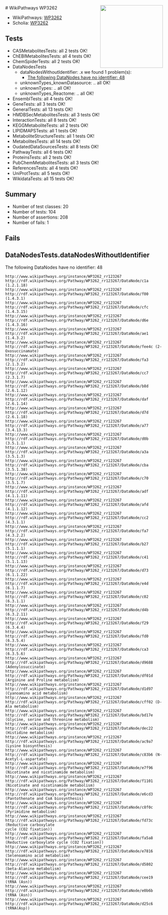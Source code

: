 <img style="float: right; width: 200px" src="https://upload.wikimedia.org/wikipedia/commons/thumb/8/83/Wplogo_with_text_500.png/640px-Wplogo_with_text_500.png" />
# WikiPathways WP3262

* WikiPathways: [WP3262](https://wikipathways.org/pathways/WP3262)
* Scholia: [WP3262](https://scholia.toolforge.org/wikipathways/WP3262)
## Tests
* CASMetabolitesTests: all 2 tests OK!
* ChEBIMetabolitesTests: all 4 tests OK!
* ChemSpiderTests: all 2 tests OK!
* DataNodesTests
    * dataNodesWithoutIdentifier: .x we found 1 problem(s):
        * [The following DataNodes have no identifier: 48](#8792c4f5)
    * unknownTypes_knownDatasource: .. all OK!
    * unknownTypes: .. all OK!
    * unknownTypes_Reactome: .. all OK!
* EnsemblTests: all 4 tests OK!
* GeneTests: all 3 tests OK!
* GeneralTests: all 13 tests OK!
* HMDBSecMetabolitesTests: all 3 tests OK!
* InteractionTests: all 8 tests OK!
* KEGGMetaboliteTests: all 2 tests OK!
* LIPIDMAPSTests: all 1 tests OK!
* MetaboliteStructureTests: all 1 tests OK!
* MetabolitesTests: all 14 tests OK!
* OudatedDataSourcesTests: all 8 tests OK!
* PathwayTests: all 6 tests OK!
* ProteinsTests: all 2 tests OK!
* PubChemMetabolitesTests: all 3 tests OK!
* ReferencesTests: all 4 tests OK!
* UniProtTests: all 5 tests OK!
* WikidataTests: all 15 tests OK!


## Summary

* Number of test classes: 20
* Number of tests: 104
* Number of assertions: 208
* Number of fails: 1

## Fails

<a name="8792c4f5" />

## DataNodesTests.dataNodesWithoutIdentifier

The following DataNodes have no identifier: 48
```
http://www.wikipathways.org/instance/WP3262_rr123267 http://rdf.wikipathways.org/Pathway/WP3262_rr123267/DataNode/c1a (1.2.1.18)
http://www.wikipathways.org/instance/WP3262_rr123267 http://rdf.wikipathways.org/Pathway/WP3262_rr123267/DataNode/f00 (1.4.3.1)
http://www.wikipathways.org/instance/WP3262_rr123267 http://rdf.wikipathways.org/Pathway/WP3262_rr123267/DataNode/cfc (1.4.3.15)
http://www.wikipathways.org/instance/WP3262_rr123267 http://rdf.wikipathways.org/Pathway/WP3262_rr123267/DataNode/d6e (1.4.3.16)
http://www.wikipathways.org/instance/WP3262_rr123267 http://rdf.wikipathways.org/Pathway/WP3262_rr123267/DataNode/ae1 (1.4.3.2)
http://www.wikipathways.org/instance/WP3262_rr123267 http://rdf.wikipathways.org/Pathway/WP3262_rr123267/DataNode/fee4c (2-Oxosuccinamate)
http://www.wikipathways.org/instance/WP3262_rr123267 http://rdf.wikipathways.org/Pathway/WP3262_rr123267/DataNode/fa3 (2.1.3.2)
http://www.wikipathways.org/instance/WP3262_rr123267 http://rdf.wikipathways.org/Pathway/WP3262_rr123267/DataNode/cc7 (2.3.1.7)
http://www.wikipathways.org/instance/WP3262_rr123267 http://rdf.wikipathways.org/Pathway/WP3262_rr123267/DataNode/b8d (2.6.1.12)
http://www.wikipathways.org/instance/WP3262_rr123267 http://rdf.wikipathways.org/Pathway/WP3262_rr123267/DataNode/daf (2.6.1.14)
http://www.wikipathways.org/instance/WP3262_rr123267 http://rdf.wikipathways.org/Pathway/WP3262_rr123267/DataNode/d7d (2.6.1.18)
http://www.wikipathways.org/instance/WP3262_rr123267 http://rdf.wikipathways.org/Pathway/WP3262_rr123267/DataNode/a77 (3.4.13.3)
http://www.wikipathways.org/instance/WP3262_rr123267 http://rdf.wikipathways.org/Pathway/WP3262_rr123267/DataNode/d0b (3.5.1.1)
http://www.wikipathways.org/instance/WP3262_rr123267 http://rdf.wikipathways.org/Pathway/WP3262_rr123267/DataNode/a3a (3.5.1.3)
http://www.wikipathways.org/instance/WP3262_rr123267 http://rdf.wikipathways.org/Pathway/WP3262_rr123267/DataNode/cba (3.5.1.38)
http://www.wikipathways.org/instance/WP3262_rr123267 http://rdf.wikipathways.org/Pathway/WP3262_rr123267/DataNode/c70 (3.5.1.7)
http://www.wikipathways.org/instance/WP3262_rr123267 http://rdf.wikipathways.org/Pathway/WP3262_rr123267/DataNode/adf (4.1.1.11)
http://www.wikipathways.org/instance/WP3262_rr123267 http://rdf.wikipathways.org/Pathway/WP3262_rr123267/DataNode/afd (4.1.1.12)
http://www.wikipathways.org/instance/WP3262_rr123267 http://rdf.wikipathways.org/Pathway/WP3262_rr123267/DataNode/cc2 (4.3.1.1)
http://www.wikipathways.org/instance/WP3262_rr123267 http://rdf.wikipathways.org/Pathway/WP3262_rr123267/DataNode/fa7 (4.3.2.2)
http://www.wikipathways.org/instance/WP3262_rr123267 http://rdf.wikipathways.org/Pathway/WP3262_rr123267/DataNode/b27 (5.1.1.1)
http://www.wikipathways.org/instance/WP3262_rr123267 http://rdf.wikipathways.org/Pathway/WP3262_rr123267/DataNode/c41 (5.1.1.13)
http://www.wikipathways.org/instance/WP3262_rr123267 http://rdf.wikipathways.org/Pathway/WP3262_rr123267/DataNode/d73 (6.1.1.22)
http://www.wikipathways.org/instance/WP3262_rr123267 http://rdf.wikipathways.org/Pathway/WP3262_rr123267/DataNode/e4d (6.1.1.7)
http://www.wikipathways.org/instance/WP3262_rr123267 http://rdf.wikipathways.org/Pathway/WP3262_rr123267/DataNode/c02 (6.3.1.1)
http://www.wikipathways.org/instance/WP3262_rr123267 http://rdf.wikipathways.org/Pathway/WP3262_rr123267/DataNode/d4b (6.3.2.11)
http://www.wikipathways.org/instance/WP3262_rr123267 http://rdf.wikipathways.org/Pathway/WP3262_rr123267/DataNode/f29 (6.3.4.4)
http://www.wikipathways.org/instance/WP3262_rr123267 http://rdf.wikipathways.org/Pathway/WP3262_rr123267/DataNode/fd0 (6.3.5.4)
http://www.wikipathways.org/instance/WP3262_rr123267 http://rdf.wikipathways.org/Pathway/WP3262_rr123267/DataNode/ca3 (6.3.5.6)
http://www.wikipathways.org/instance/WP3262_rr123267 http://rdf.wikipathways.org/Pathway/WP3262_rr123267/DataNode/d9688 (Adenylosuccinate)
http://www.wikipathways.org/instance/WP3262_rr123267 http://rdf.wikipathways.org/Pathway/WP3262_rr123267/DataNode/df01d (Arginine and Proline metabolism)
http://www.wikipathways.org/instance/WP3262_rr123267 http://rdf.wikipathways.org/Pathway/WP3262_rr123267/DataNode/d1d97 (Cyanoamino acid metabolism)
http://www.wikipathways.org/instance/WP3262_rr123267 http://rdf.wikipathways.org/Pathway/WP3262_rr123267/DataNode/cff02 (D-Ala metabolism)
http://www.wikipathways.org/instance/WP3262_rr123267 http://rdf.wikipathways.org/Pathway/WP3262_rr123267/DataNode/bd17e (Glycine, serine and threonine metabolism)
http://www.wikipathways.org/instance/WP3262_rr123267 http://rdf.wikipathways.org/Pathway/WP3262_rr123267/DataNode/dec22 (Histidine metabolism)
http://www.wikipathways.org/instance/WP3262_rr123267 http://rdf.wikipathways.org/Pathway/WP3262_rr123267/DataNode/ac9a7 (Lysine biosynthesis)
http://www.wikipathways.org/instance/WP3262_rr123267 http://rdf.wikipathways.org/Pathway/WP3262_rr123267/DataNode/c83b6 (N-Acetyl-L-aspartate)
http://www.wikipathways.org/instance/WP3262_rr123267 http://rdf.wikipathways.org/Pathway/WP3262_rr123267/DataNode/e7f96 (Nicotinate and nicotinamide metabolism)
http://www.wikipathways.org/instance/WP3262_rr123267 http://rdf.wikipathways.org/Pathway/WP3262_rr123267/DataNode/f1101 (Nicotinate and nicotinamide metabolism)
http://www.wikipathways.org/instance/WP3262_rr123267 http://rdf.wikipathways.org/Pathway/WP3262_rr123267/DataNode/e6cd3 (Pantothenate and CoA biosynthesis)
http://www.wikipathways.org/instance/WP3262_rr123267 http://rdf.wikipathways.org/Pathway/WP3262_rr123267/DataNode/c8f0c (Pyrimidine metabolism)
http://www.wikipathways.org/instance/WP3262_rr123267 http://rdf.wikipathways.org/Pathway/WP3262_rr123267/DataNode/fd73c (Reductive carboxylate
cycle (CO2 fixation))
http://www.wikipathways.org/instance/WP3262_rr123267 http://rdf.wikipathways.org/Pathway/WP3262_rr123267/DataNode/fa5a8 (Reductive carboxylate cycle (CO2 fixation))
http://www.wikipathways.org/instance/WP3262_rr123267 http://rdf.wikipathways.org/Pathway/WP3262_rr123267/DataNode/e7816 (Selenoamino acid metabolism)
http://www.wikipathways.org/instance/WP3262_rr123267 http://rdf.wikipathways.org/Pathway/WP3262_rr123267/DataNode/d5802 (beta-Alanine metabolism)
http://www.wikipathways.org/instance/WP3262_rr123267 http://rdf.wikipathways.org/Pathway/WP3262_rr123267/DataNode/cee19 (tRNA (Asn))
http://www.wikipathways.org/instance/WP3262_rr123267 http://rdf.wikipathways.org/Pathway/WP3262_rr123267/DataNode/e0b6b (tRNA (Asn))
http://www.wikipathways.org/instance/WP3262_rr123267 http://rdf.wikipathways.org/Pathway/WP3262_rr123267/DataNode/d25c6 (tRNA(Asp))
```

